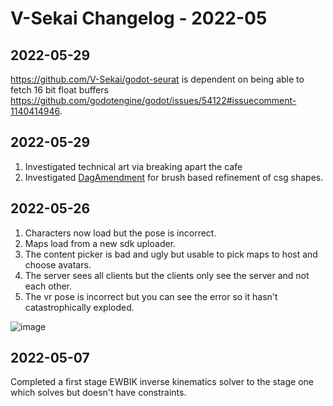# V-Sekai Changelog - 2022-05

## 2022-05-29

<https://github.com/V-Sekai/godot-seurat> is dependent on being able to fetch 16 bit float buffers <https://github.com/godotengine/godot/issues/54122#issuecomment-1140414946>.

## 2022-05-29

1. Investigated technical art via breaking apart the cafe
2. Investigated [DagAmendment](https://github.com/eliemichel/DagAmendment) for brush based refinement of csg shapes.

## 2022-05-26

1. Characters now load but the pose is incorrect.
2. Maps load from a new sdk uploader.
3. The content picker is bad and ugly but usable to pick maps to host and choose avatars.
4. The server sees all clients but the clients only see the server and not each other.
5. The vr pose is incorrect but you can see the error so it hasn't catastrophically exploded.

![image](attachments/170520914-088ac169-12f8-44c5-b248-f2c83ca1fb3a.png)

## 2022-05-07

Completed a first stage EWBIK inverse kinematics solver to the stage one which solves but doesn't have constraints.
